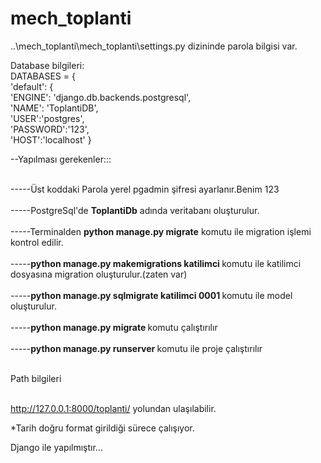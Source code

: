 # mech_toplanti

..\mech_toplanti\mech_toplanti\settings.py dizininde parola bilgisi var.

Database bilgileri:
<br>DATABASES = {
 <br>   'default': {
<br>        'ENGINE': 'django.db.backends.postgresql',
 <br>       'NAME': 'ToplantiDB',
<br>        'USER':'postgres',
<br>        'PASSWORD':'123',
<br>        'HOST':'localhost'
    }</br>
    
--Yapılması gerekenler:::

<br>-----Üst koddaki Parola yerel pgadmin şifresi ayarlanır.Benim 123</br>
<br>-----PostgreSql'de <b>ToplantiDb</b> adında veritabanı oluşturulur.</br>
<br>-----Terminalden <b>python manage.py migrate</b>            komutu ile migration işlemi kontrol edilir.</br>
<br>-----<b>python manage.py makemigrations katilimci </b>      komutu ile katilimci dosyasına migration oluşturulur.(zaten var)</br>
<br>-----<b>python manage.py sqlmigrate katilimci 0001  </b>    komutu ile model oluşturulur.</br>
<br>-----<b>python manage.py migrate </b>                     komutu çalıştırılır</br>
<br>-----<b>python manage.py runserver    </b>                  komutu ile proje çalıştırılır</br>


<br>Path bilgileri

<br>http://127.0.0.1:8000/toplanti/  yolundan ulaşılabilir.
 

*Tarih doğru format girildiği sürece çalışıyor.

Django ile yapılmıştır...
